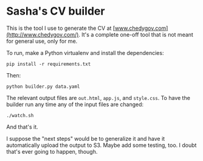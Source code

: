 # Sasha's CV builder

This is the tool I use to generate the CV at [www.chedygov.com](http://www.chedygov.com/). It's a complete one-off tool that is not meant for general use, only for me.

To run, make a Python virtualenv and install the dependencies:

    pip install -r requirements.txt

Then:

    python builder.py data.yaml

The relevant output files are `out.html`, `app.js`, and `style.css`. To have the builder run any time any of the input files are changed:

    ./watch.sh

And that's it.

I suppose the "next steps" would be to generalize it and have it automatically upload the output to S3. Maybe add some testing, too. I doubt that's ever going to happen, though.
